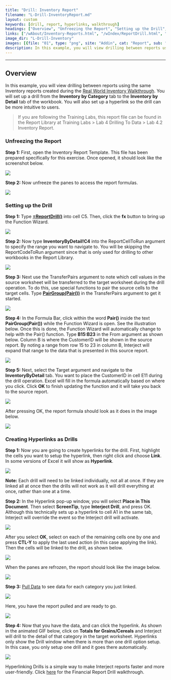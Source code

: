 ```yaml
---
title: "Drill: Inventory Report"
filename: "L-Drill-InventoryReport.md"
layout: custom
keywords: [drill, report, hyperlinks, walkthrough]
headings: ["Overview", "Unfreezing the Report", "Setting up the Drill", "Creating Hyperlinks as Drills"]
links: ["/wAbout/Inventory-Reports.html", "/wIndex/ReportDrill.html", "/wIndex/PairGroup.html", "/wGetStarted/INTERJECT-Ribbon-Menu-Items.html", "wGetStarted/L-Drill-FinancialReport.html"]
image_dir: "L-Drill-Inventory"
images: [{file: "01", type: "png", site: "Addin", cat: "Report", sub: "", report: "Inventory by Category", ribbon: "", config: ""}, {file: "02", type: "png", site: "Excel", cat: "Freeze Panes", sub: "", report: "Inventory by Category", ribbon: "", config: ""}, {file: "03", type: "png", site: "Excel", cat: "Function Wizard", sub: "", report: "Inventory by Category", ribbon: "", config: "Yes"}, {file: "04", type: "png", site: "Excel", cat: "Function Wizard", sub: "", report: "Inventory by Category", ribbon: "", config: "Yes"}, {file: "05", type: "png", site: "Excel", cat: "Function Wizard", sub: "", report: "Inventory by Category", ribbon: "", config: "Yes"}, {file: "06", type: "png", site: "Excel", cat: "Function Wizard", sub: "", report: "Inventory by Category", ribbon: "", config: "Yes"}, {file: "07", type: "png", site: "Excel", cat: "Function Wizard", sub: "", report: "Inventory by Category", ribbon: "", config: "Yes"}, {file: "08", type: "png", site: "Addin", cat: "Report", sub: "", report: "Inventory by Category", ribbon: "", config: "Yes"}, {file: "09", type: "jpg", site: "Excel", cat: "Right Click Menu", sub: "", report: "Inventory by Category", ribbon: "", config: "Yes"}, {file: "10", type: "png", site: "Excel", cat: "Insert Hyperlink", sub: "", report: "Inventory by Category", ribbon: "", config: "Yes"}, {file: "11", type: "png", site: "Addin", cat: "Report", sub: "", report: "Inventory by Category", ribbon: "", config: "Yes"}, {file: "12", type: "png", site: "Addin", cat: "Report", sub: "", report: "Inventory by Category", ribbon: "", config: ""}, {file: "13", type: "png", site: "Addin", cat: "Pull Data", sub: "", report: "Inventory by Category", ribbon: "Simple", config: ""}, {file: "14", type: "png", site: "Addin", cat: "Report", sub: "", report: "Inventory by Category", ribbon: "", config: ""}, {file: "15", type: "gif", site: "Addin", cat: "Data Drill", sub: "", report: "Inventory by Category", ribbon: "", config: ""}]
description: In this example, you will view drilling between reports using the same Inventory reports created during the Real World Inventory Walkthrough. You will set up a drill from the Inventory by Category tab to the Inventory by Detail tab of the workbook. You will also set up a hyperlink so the drill can be more intuitive to users.
---
```

* * *

## Overview

In this example, you will view drilling between reports using the same Inventory reports created during the [Real World Inventory Walkthrough](/wAbout/Inventory-Reports.html). You will set up a drill from the **Inventory by Category** tab to the **Inventory by Detail** tab of the workbook. You will also set up a hyperlink so the drill can be more intuitive to users.

<blockquote class=lab_info>
 If you are following the Training Labs, this report file can be found in the Report Library at Training Labs > Lab 4 Drilling To Data > Lab 4.2 Inventory Report.
</blockquote>

### Unfreezing the Report

**Step 1:** First, open the Inventory Report Template. This file has been prepared specifically for this exercise. Once opened, it should look like the screenshot below.

![](/images/L-Drill-Inventory/01.png)
<br>

**Step 2:** Now unfreeze the panes to access the report formulas.

![](/images/L-Drill-Inventory/02.png)
<br>

### Setting up the Drill

**Step 1:** Type [**=ReportDrill()**](/wIndex/ReportDrill.html) into cell C5. Then, click the **fx** button to bring up the Function Wizard.

![](/images/L-Drill-Inventory/03.png)
<br>

**Step 2:** Now type **InventoryByDetail!C4** into the ReportCellToRun argument to specify the range you want to navigate to. You will be skipping the ReportCodeToRun argument since that is only used for drilling to other workbooks in the Report Library.

![](/images/L-Drill-Inventory/04.png)
<br>

**Step 3:** Next use the TransferPairs argument to note which cell values in the source worksheet will be transferred to the target worksheet during the drill operation. To do this, use special functions to pair the source cells to the target cells. Type [**PairGroup(Pair())**](/wIndex/PairGroup.html) in the TransferPairs argument to get it started.

![](/images/L-Drill-Inventory/05.png)
<br>

**Step 4:** In the Formula Bar, click within the word **Pair()** inside the text **PairGroup(Pair())** while the Function Wizard is open. See the illustration below. Once this is done, the Function Wizard will automatically change to help with the Pair() function. Type **B15:B23** in the From argument as shown below. Column B is where the CustomerID will be shown in the source report. By noting a range from row 15 to 23 in column B, Interject will expand that range to the data that is presented in this source report.

![](/images/L-Drill-Inventory/06.png)
<br>

**Step 5:** Next, select the Target argument and navigate to the **InventoryByDetail** tab. You want to place the CustomerID in cell E11 during the drill operation. Excel will fill in the formula automatically based on where you click. Click **OK** to finish updating the function and it will take you back to the source report.

![](/images/L-Drill-Inventory/07.png)
<br>

After pressing OK, the report formula should look as it does in the image below.

![](/images/L-Drill-Inventory/08.png)
<br>

### Creating Hyperlinks as Drills

**Step 1:** Now you are going to create hyperlinks for the drill. First, highlight the cells you want to setup the hyperlink, then right click and choose **Link**. In some versions of Excel it will show as **Hyperlink**.

![](/images/L-Drill-Inventory/09.jpg)
<br>

**Note:** Each drill will need to be linked individually, not all at once. If they are linked all at once then the drills will not work as it will drill everything at once, rather than one at a time.

**Step 2:** In the Hyperlink pop-up window, you will select **Place in This Document**. Then select **ScreenTip**, type **Interject Drill**, and press OK. Although this technically sets up a hyperlink to cell A1 in the same tab, Interject will override the event so the Interject drill will activate.

![](/images/L-Drill-Inventory/10.png)
<br>

After you select **OK**, select on each of the remaining cells one by one and press **CTL-Y** to apply the last used action (in this case applying the link). Then the cells will be linked to the drill, as shown below.

![](/images/L-Drill-Inventory/11.png)
<br>

When the panes are refrozen, the report should look like the image below.

![](/images/L-Drill-Inventory/12.png)
<br>

**Step 3:** [Pull Data](/wGetStarted/INTERJECT-Ribbon-Menu-Items.html) to see data for each category you just linked.

![](/images/L-Drill-Inventory/13.png)
<br>

Here, you have the report pulled and are ready to go.

![](/images/L-Drill-Inventory/14.png)
<br>

**Step 4:** Now that you have the data, and can click the hyperlink. As shown in the animated GIF below, click on **Totals for Grains/Cereals** and Interject will drill to the detail of that category in the target worksheet. Hyperlinks only show the Drill window when there is more than one drill option setup. In this case, you only setup one drill and it goes there automatically.

![](/images/L-Drill-Inventory/15.gif)
<br>

Hyperlinking Drills is a simple way to make Interject reports faster and more user-friendly. Click [here](wGetStarted/L-Drill-FinancialReport.html) for the Financial Report Drill walkthrough.

